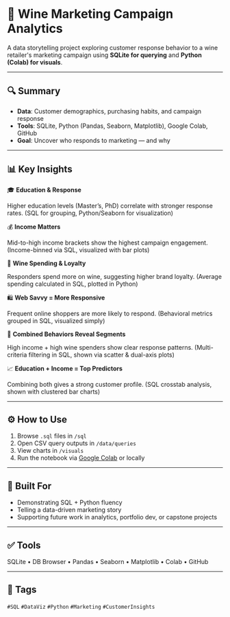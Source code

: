 # 🍷 Wine Marketing Campaign Analytics

A data storytelling project exploring customer response behavior to a wine retailer's marketing campaign using **SQLite for querying** and **Python (Colab) for visuals**.

---

## 🔍 Summary

- **Data**: Customer demographics, purchasing habits, and campaign response
- **Tools**: SQLite, Python (Pandas, Seaborn, Matplotlib), Google Colab, GitHub
- **Goal**: Uncover who responds to marketing — and why

---

## 📊 Key Insights

🎓 **Education & Response**

Higher education levels (Master’s, PhD) correlate with stronger response rates.
(SQL for grouping, Python/Seaborn for visualization)

💰 **Income Matters**

Mid-to-high income brackets show the highest campaign engagement.
(Income-binned via SQL, visualized with bar plots)

🍷 **Wine Spending & Loyalty**

Responders spend more on wine, suggesting higher brand loyalty.
(Average spending calculated in SQL, plotted in Python)

🛍️ **Web Savvy = More Responsive**

Frequent online shoppers are more likely to respond.
(Behavioral metrics grouped in SQL, visualized simply)

🧠 **Combined Behaviors Reveal Segments**

High income + high wine spenders show clear response patterns.
(Multi-criteria filtering in SQL, shown via scatter & dual-axis plots)

📈 **Education + Income = Top Predictors**

Combining both gives a strong customer profile.
(SQL crosstab analysis, shown with clustered bar charts)

---

## ⚙️ How to Use

1. Browse `.sql` files in `/sql`
2. Open CSV query outputs in `/data/queries`
3. View charts in `/visuals`
5. Run the notebook via [Google Colab](https://colab.research.google.com/) or locally

---

## 📌 Built For

- Demonstrating SQL + Python fluency
- Telling a data-driven marketing story
- Supporting future work in analytics, portfolio dev, or capstone projects

---

## ✅ Tools

SQLite • DB Browser • Pandas • Seaborn • Matplotlib • Colab • GitHub

---

## 📎 Tags

`#SQL` `#DataViz` `#Python` `#Marketing` `#CustomerInsights`



